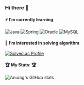 ### Hi there 👋
#### ⚡ I’m currently learning 
![Java](https://img.shields.io/badge/java-%23ED8B00.svg?style=for-the-badge&logo=java&logoColor=white) ![Spring](https://img.shields.io/badge/spring-%236DB33F.svg?style=for-the-badge&logo=spring&logoColor=white) ![Oracle](https://img.shields.io/badge/Oracle-F80000?style=for-the-badge&logo=oracle&logoColor=white)    ![MySQL](https://img.shields.io/badge/mysql-%2300f.svg?style=for-the-badge&logo=mysql&logoColor=white)



#### 🌱 I’m interested in solving algorithm
[![Solved.ac Profile](http://mazassumnida.wtf/api/v2/generate_badge?boj=ghdwltn0204)](https://solved.ac/ghdwltn0204/)



####  🏆 My Stats: 🏆
![Anurag's GitHub stats](https://github-readme-stats.vercel.app/api?username=jisoohong&show_icons=true&theme=radical)
</center>

<!---
jisooHong/jisooHong is a ✨ special ✨ repository because its `README.md` (this file) appears on your GitHub profile.
You can click the Preview link to take a look at your changes.
--->
